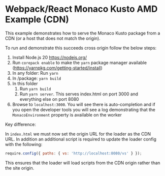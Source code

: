 # Webpack/React Monaco Kusto AMD Example (CDN)

This example demonstrates how to serve the Monaco Kusto package from a CDN (or a host that does not match the origin).

To run and demonstrate this succeeds cross origin follow the below steps:

1. Install Node.js 20 https://nodejs.org/
2. Run `corepack enable` to make the `yarn` package manager available (https://yarnpkg.com/getting-started/install)
3. In any folder: Run `yarn`
4. In /package: `yarn build`
5. In this folder
    1. Run `yarn build`
    2. Run `yarn server`. This serves index.html on port 3000 and everything else on port 8080
6. Browse to `localhost:3000`. You will see there is auto-completion and if you open the developer tools you will see a log demonstrating that the `MonacoEnvironment` property is available on the worker

Key difference:

In `index.html` we must now set the origin URL for the loader as the CDN URL. In addition an additional script is required to update the loader config with the following:

```javascript
require.config({ paths: { vs: 'http://localhost:8080/vs' } });
```

This ensures that the loader will load scripts from the CDN origin rather than the site origin.
